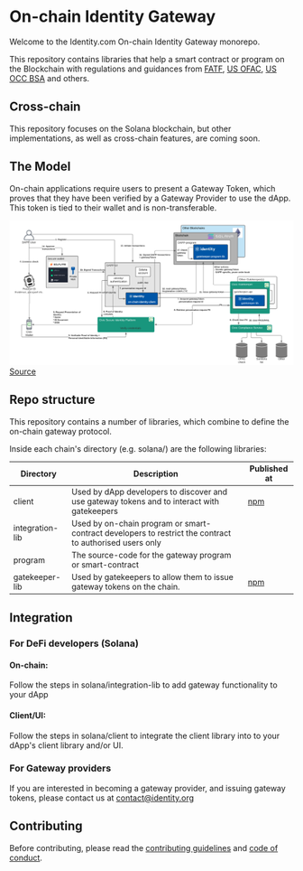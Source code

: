 # On-chain Identity Gateway

Welcome to the Identity.com On-chain Identity Gateway monorepo.

This repository contains libraries that help a
smart contract or program on the Blockchain with regulations
and guidances from 
[FATF](https://www.fatf-gafi.org/media/fatf/documents/recommendations/March%202021%20-%20VA%20Guidance%20update%20-%20Sixth%20draft%20-%20Public%20consultation.pdf),
[US OFAC](https://home.treasury.gov/policy-issues/office-of-foreign-assets-control-sanctions-programs-and-information),
[US OCC BSA](https://www.occ.treas.gov/topics/supervision-and-examination/bsa/index-bsa.html) and others.

## Cross-chain

This repository focuses on the Solana blockchain, but other implementations,
as well as cross-chain features, are coming soon.

## The Model

On-chain applications require users to present a Gateway Token, which proves that they have
been verified by a Gateway Provider to use the dApp. This token is tied to their wallet
and is non-transferable.

![Component View](docs/components.png)
[Source](https://lucid.app/lucidchart/4f890182-deae-46a0-bd2d-9abd3da803d3/view)

## Repo structure

This repository contains a number of libraries,
which combine to define the on-chain gateway protocol.

Inside each chain's directory (e.g. solana/) are the following libraries:

| Directory      	| Description                                                                                               | Published at                                                              |
|------------------	|---------------------------------------------------------------------------------------------------------	|---------------------------------------------------------------------------|
| client            | Used by dApp developers to discover and use gateway tokens and to interact with gatekeepers             	| [npm](https://www.npmjs.com/package/@identity.com/solana-gateway-client) 	|
| integration-lib	| Used by on-chain program or smart-contract developers to restrict the contract to authorised users only 	|                                                                           |
| program           | The source-code for the gateway program or smart-contract                                               	|                                                                           |
| gatekeeper-lib    | Used by gatekeepers to allow them to issue gateway tokens on the chain.                                 	| [npm](https://www.npmjs.com/package/@identity.com/solana-gatekeeper-lib) 	|                                	| Published at [npm](https://www.npmjs.com/package/@identity.com/solana-gatekeeper-lib) 	|

## Integration

### For DeFi developers (Solana)

#### On-chain: 
Follow the steps in solana/integration-lib to add gateway functionality to your dApp

#### Client/UI:
Follow the steps in solana/client to integrate the client library into to your dApp's
client library and/or UI.

### For Gateway providers
If you are interested in becoming a gateway provider, and issuing gateway tokens,
please contact us at contact@identity.org

## Contributing

Before contributing, please read the [contributing guidelines](CONTRIBUTING.md)
and [code of conduct](CODE_OF_CONDUCT.md).